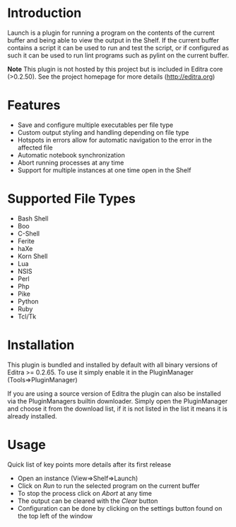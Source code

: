 # Introduction #

Launch is a plugin for running a program on the contents of the current buffer and being able to view the output in the Shelf. If the current buffer contains a script it can be used to run and test the script, or if configured as such it can be used to run lint programs such as pylint on the current buffer.

**Note** This plugin is not hosted by this project but is included in Editra core (>0.2.50). See the project homepage for more details (http://editra.org)


# Features #

  * Save and configure multiple executables per file type
  * Custom output styling and handling depending on file type
  * Hotspots in errors allow for automatic navigation to the error in the affected file
  * Automatic notebook synchronization
  * Abort running processes at any time
  * Support for multiple instances at one time open in the Shelf

# Supported File Types #

  * Bash Shell
  * Boo
  * C-Shell
  * Ferite
  * haXe
  * Korn Shell
  * Lua
  * NSIS
  * Perl
  * Php
  * Pike
  * Python
  * Ruby
  * Tcl/Tk

# Installation #

This plugin is bundled and installed by default with all binary versions of Editra >= 0.2.65. To use it simply enable it in the PluginManager (Tools=>PluginManager)

If you are using a source version of Editra the plugin can also be installed via the PluginManagers builtin downloader. Simply open the PluginManager and choose it from the download list, if it is not listed in the list it means it is already installed.

# Usage #

Quick list of key points more details after its first release

  * Open an instance (View=>Shelf=>Launch)
  * Click on _Run_ to run the selected program on the current buffer
  * To stop the process click on _Abort_ at any time
  * The output can be cleared with the _Clear_ button
  * Configuration can be done by clicking on the settings button found on the top left of the window